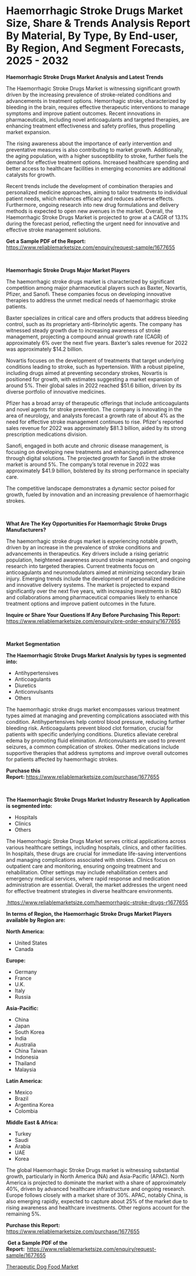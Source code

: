 <p><h1>Haemorrhagic Stroke Drugs Market Size, Share & Trends Analysis Report By Material, By Type, By End-user, By Region, And Segment Forecasts, 2025 - 2032</h1></p><p><strong>Haemorrhagic Stroke Drugs Market Analysis and Latest Trends</strong></p>
<p><p>The Haemorrhagic Stroke Drugs Market is witnessing significant growth driven by the increasing prevalence of stroke-related conditions and advancements in treatment options. Hemorrhagic stroke, characterized by bleeding in the brain, requires effective therapeutic interventions to manage symptoms and improve patient outcomes. Recent innovations in pharmaceuticals, including novel anticoagulants and targeted therapies, are enhancing treatment effectiveness and safety profiles, thus propelling market expansion.</p><p>The rising awareness about the importance of early intervention and preventative measures is also contributing to market growth. Additionally, the aging population, with a higher susceptibility to stroke, further fuels the demand for effective treatment options. Increased healthcare spending and better access to healthcare facilities in emerging economies are additional catalysts for growth.</p><p>Recent trends include the development of combination therapies and personalized medicine approaches, aiming to tailor treatments to individual patient needs, which enhances efficacy and reduces adverse effects. Furthermore, ongoing research into new drug formulations and delivery methods is expected to open new avenues in the market. Overall, the Haemorrhagic Stroke Drugs Market is projected to grow at a CAGR of 13.1% during the forecast period, reflecting the urgent need for innovative and effective stroke management solutions.</p></p>
<p><strong>Get a Sample PDF of the Report:&nbsp;</strong> <a href="https://www.reliablemarketsize.com/enquiry/request-sample/1677655?utm_campaign=2447&utm_medium=2&utm_source=Github&utm_content=ia&utm_term=08032025&utm_id=haemorrhagic-stroke-drugs">https://www.reliablemarketsize.com/enquiry/request-sample/1677655</a></p>
<p>&nbsp;</p>
<p><strong>Haemorrhagic Stroke Drugs Major Market Players</strong></p>
<p><p>The haemorrhagic stroke drugs market is characterized by significant competition among major pharmaceutical players such as Baxter, Novartis, Pfizer, and Sanofi. These companies focus on developing innovative therapies to address the unmet medical needs of haemorrhagic stroke patients.</p><p>Baxter specializes in critical care and offers products that address bleeding control, such as its proprietary anti-fibrinolytic agents. The company has witnessed steady growth due to increasing awareness of stroke management, projecting a compound annual growth rate (CAGR) of approximately 6% over the next five years. Baxter’s sales revenue for 2022 was approximately $14.2 billion.</p><p>Novartis focuses on the development of treatments that target underlying conditions leading to stroke, such as hypertension. With a robust pipeline, including drugs aimed at preventing secondary strokes, Novartis is positioned for growth, with estimates suggesting a market expansion of around 5%. Their global sales in 2022 reached $51.6 billion, driven by its diverse portfolio of innovative medicines.</p><p>Pfizer has a broad array of therapeutic offerings that include anticoagulants and novel agents for stroke prevention. The company is innovating in the area of neurology, and analysts forecast a growth rate of about 4% as the need for effective stroke management continues to rise. Pfizer's reported sales revenue for 2022 was approximately $81.3 billion, aided by its strong prescription medications division.</p><p>Sanofi, engaged in both acute and chronic disease management, is focusing on developing new treatments and enhancing patient adherence through digital solutions. The projected growth for Sanofi in the stroke market is around 5%. The company’s total revenue in 2022 was approximately $41.9 billion, bolstered by its strong performance in specialty care.</p><p>The competitive landscape demonstrates a dynamic sector poised for growth, fueled by innovation and an increasing prevalence of haemorrhagic strokes.</p></p>
<p>&nbsp;</p>
<p><strong>What Are The Key Opportunities For Haemorrhagic Stroke Drugs Manufacturers?</strong></p>
<p><p>The haemorrhagic stroke drugs market is experiencing notable growth, driven by an increase in the prevalence of stroke conditions and advancements in therapeutics. Key drivers include a rising geriatric population, heightened awareness around stroke management, and ongoing research into targeted therapies. Current treatments focus on anticoagulants and neuromodulators aimed at minimizing secondary brain injury. Emerging trends include the development of personalized medicine and innovative delivery systems. The market is projected to expand significantly over the next five years, with increasing investments in R&D and collaborations among pharmaceutical companies likely to enhance treatment options and improve patient outcomes in the future.</p></p>
<p><strong>Inquire or Share Your Questions If Any Before Purchasing This Report:</strong> <a href="https://www.reliablemarketsize.com/enquiry/pre-order-enquiry/1677655?utm_campaign=2447&utm_medium=2&utm_source=Github&utm_content=ia&utm_term=08032025&utm_id=haemorrhagic-stroke-drugs">https://www.reliablemarketsize.com/enquiry/pre-order-enquiry/1677655</a></p>
<p>&nbsp;</p>
<p><strong>Market Segmentation</strong></p>
<p><strong>The Haemorrhagic Stroke Drugs Market Analysis by types is segmented into:</strong></p>
<p><ul><li>Antihypertensives</li><li>Anticoagulants</li><li>Diuretics</li><li>Anticonvulsants</li><li>Others</li></ul></p>
<p><p>The haemorrhagic stroke drugs market encompasses various treatment types aimed at managing and preventing complications associated with this condition. Antihypertensives help control blood pressure, reducing further bleeding risk. Anticoagulants prevent blood clot formation, crucial for patients with specific underlying conditions. Diuretics alleviate cerebral edema by promoting fluid elimination. Anticonvulsants are used to prevent seizures, a common complication of strokes. Other medications include supportive therapies that address symptoms and improve overall outcomes for patients affected by haemorrhagic strokes.</p></p>
<p><strong>Purchase this Report:&nbsp;</strong><a href="https://www.reliablemarketsize.com/purchase/1677655?utm_campaign=2447&utm_medium=2&utm_source=Github&utm_content=ia&utm_term=08032025&utm_id=haemorrhagic-stroke-drugs">https://www.reliablemarketsize.com/purchase/1677655</a></p>
<p>&nbsp;</p>
<p><strong>The Haemorrhagic Stroke Drugs Market Industry Research by Application is segmented into:</strong></p>
<p><ul><li>Hospitals</li><li>Clinics</li><li>Others</li></ul></p>
<p><p>The Haemorrhagic Stroke Drugs Market serves critical applications across various healthcare settings, including hospitals, clinics, and other facilities. In hospitals, these drugs are crucial for immediate life-saving interventions and managing complications associated with strokes. Clinics focus on outpatient care and monitoring, ensuring ongoing treatment and rehabilitation. Other settings may include rehabilitation centers and emergency medical services, where rapid response and medication administration are essential. Overall, the market addresses the urgent need for effective treatment strategies in diverse healthcare environments.</p></p>
<p><a href="https://www.reliablemarketsize.com/haemorrhagic-stroke-drugs-r1677655?utm_campaign=2447&utm_medium=2&utm_source=Github&utm_content=ia&utm_term=08032025&utm_id=haemorrhagic-stroke-drugs">&nbsp;https://www.reliablemarketsize.com/haemorrhagic-stroke-drugs-r1677655</a></p>
<p><strong>In terms of Region, the Haemorrhagic Stroke Drugs Market Players available by Region are:</strong></p>
<p>
    <p> <strong> North America: </strong>
        <ul>
            <li>United States</li>
            <li>Canada</li>
        </ul>
        </p> 
    <p> <strong> Europe: </strong>
        <ul>
            <li>Germany</li>
            <li>France</li>
            <li>U.K.</li>
            <li>Italy</li>
            <li>Russia</li>
        </ul>
        </p> 
    <p> <strong> Asia-Pacific: </strong>
        <ul>
            <li>China</li>
            <li>Japan</li>
            <li>South Korea</li>
            <li>India</li>
            <li>Australia</li>
            <li>China Taiwan</li>
            <li>Indonesia</li>
            <li>Thailand</li>
            <li>Malaysia</li>
        </ul>
        </p> 
    <p> <strong> Latin America: </strong>
        <ul>
            <li>Mexico</li>
            <li>Brazil</li>
            <li>Argentina Korea</li>
            <li>Colombia</li>
        </ul>
        </p> 
    <p> <strong> Middle East & Africa: </strong>
        <ul>
            <li>Turkey</li>
            <li>Saudi</li>
            <li>Arabia</li>
            <li>UAE</li>
            <li>Korea</li>
        </ul>
    </p>
    </p>
<p><p>The global Haemorrhagic Stroke Drugs market is witnessing substantial growth, particularly in North America (NA) and Asia-Pacific (APAC). North America is projected to dominate the market with a share of approximately 40%, driven by advanced healthcare infrastructure and ongoing research. Europe follows closely with a market share of 30%. APAC, notably China, is also emerging rapidly, expected to capture about 25% of the market due to rising awareness and healthcare investments. Other regions account for the remaining 5%.</p></p>
<p><strong>Purchase this Report: </strong><a href="https://www.reliablemarketsize.com/purchase/1677655?utm_campaign=2447&utm_medium=2&utm_source=Github&utm_content=ia&utm_term=08032025&utm_id=haemorrhagic-stroke-drugs">https://www.reliablemarketsize.com/purchase/1677655</a></p>
<p>&nbsp;<strong>Get a Sample PDF of the Report:&nbsp;&nbsp;</strong><a href="https://www.reliablemarketsize.com/enquiry/request-sample/1677655?utm_campaign=2447&utm_medium=2&utm_source=Github&utm_content=ia&utm_term=08032025&utm_id=haemorrhagic-stroke-drugs">https://www.reliablemarketsize.com/enquiry/request-sample/1677655</a></p>
<p><strong></strong></p>
<p><p><a href="https://github.com/yankimber90yankim/Market-Research-Report-List-1/blob/main/therapeutic-dog-food-market.md?utm_campaign=2447&utm_medium=2&utm_source=Github&utm_content=ia&utm_term=08032025&utm_id=haemorrhagic-stroke-drugs">Therapeutic Dog Food Market</a></p></p>